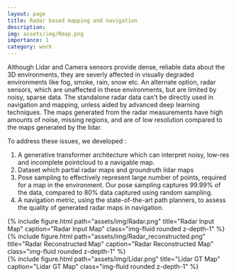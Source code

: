 ```yaml
---
layout: page
title: Radar based mapping and navigation
description: 
img: assets/img/Rmap.png
importance: 1
category: work
---
```


Although Lidar and Camera sensors provide dense, reliable data about the 3D environments, they are severly affected in visually degraded environments like fog, smoke, rain, snow etc. An alternate option, radar sensors, which are unaffected in these environments, but are limited by noisy, sparse data. The standalone radar data can't be directly used in navigation and mapping, unless aided by advanced deep learning techniques. The maps generated from the radar measurements have high amounts of noise, missing regions, and are of low resolution compared to the maps generated by the lidar. 

To address these issues, we developed :
1. A generative transformer architecture which can interpret noisy, low-res and incomplete pointcloud to a navigable map.
2. Dataset which partial radar maps and groundruth lidar maps
3. Pose sampling to effectively represent large number of points, required for a map in the environment. Our pose sampling captures 99.99% of the data, compared to 80% data captured using random sampling.
4. A navigation metric, using the state-of-the-art path planners, to assess the quality of generated radar maps in navigation. 


<div class="row">
    <div class="col-sm mt-3 mt-md-0">
        {% include figure.html path="assets/img/Radar.png" title="Radar Input Map" caption="Radar Input Map" class="img-fluid rounded z-depth-1" %}
    </div>
    <div class="col-sm mt-3 mt-md-0">
        {% include figure.html path="assets/img/Radar_reconstructed.png" title="Radar Reconstructed Map" caption="Radar Reconstructed Map" class="img-fluid rounded z-depth-1" %}
    </div>
    <div class="col-sm mt-3 mt-md-0">
        {% include figure.html path="assets/img/Lidar.png" title="Lidar GT Map" caption="Lidar GT Map" class="img-fluid rounded z-depth-1" %}
    </div>
</div>